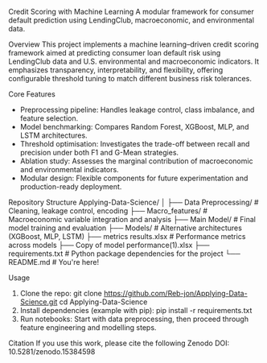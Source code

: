 Credit Scoring with Machine Learning
A modular framework for consumer default prediction using LendingClub, macroeconomic, and environmental data.

Overview
This project implements a machine learning–driven credit scoring framework aimed at predicting consumer loan default risk using LendingClub data and U.S. environmental and macroeconomic indicators. 
It emphasizes transparency, interpretability, and flexibility, offering configurable threshold tuning to match different business risk tolerances.

Core Features
- Preprocessing pipeline: Handles leakage control, class imbalance, and feature selection.
- Model benchmarking: Compares Random Forest, XGBoost, MLP, and LSTM architectures.
- Threshold optimisation: Investigates the trade-off between recall and precision under both F1 and G-Mean strategies.
- Ablation study: Assesses the marginal contribution of macroeconomic and environmental indicators.
- Modular design: Flexible components for future experimentation and production-ready deployment.

Repository Structure
Applying-Data-Science/
│
├── Data Preprocessing/       # Cleaning, leakage control, encoding
├── Macro_features/           # Macroeconomic variable integration and analysis
├── Main Model/               # Final model training and evaluation
├── Models/                   # Alternative architectures (XGBoost, MLP, LSTM)
├── metrics results.xlsx      # Performance metrics across models
├── Copy of model performance(1).xlsx
├── requirements.txt          # Python package dependencies for the project
└── README.md                 # You're here!

Usage
1. Clone the repo:
  git clone https://github.com/Reb-jon/Applying-Data-Science.git
  cd Applying-Data-Science
2. Install dependencies (example with pip):
   pip install -r requirements.txt
3. Run notebooks:
  Start with data preprocessing, then proceed through feature engineering and modelling steps.

Citation
If you use this work, please cite the following Zenodo DOI: 10.5281/zenodo.15384598




